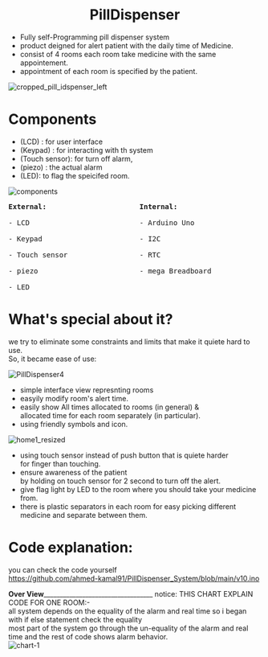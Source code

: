 # <center> PillDispenser</center>
* Fully self-Programming pill dispenser system </br>
* product deigned for alert patient with the daily time of Medicine. </br>
* consist of 4 rooms each room take medicine with the same appointement. </br>
* appointment of each room is specified by the patient. </br>

![cropped_pill_idspenser_left](https://github.com/ahmed-kamal91/PillDispenser_System/assets/91970695/07dd7135-34ed-4822-b728-228beb13f7bf)

# Components

* (LCD) : for user interface  
* (Keypad) : for interacting with th system
*  (Touch sensor): for turn off alarm, </br>
* (piezo) : the actual alarm
*  (LED): to flag the speicifed room. </br>

![components](https://github.com/ahmed-kamal91/PillDispenser_System/assets/91970695/ebfe4ba5-587b-4a39-b328-556d0e683ff1)

<pre>
<b>External:</b>                      <b>Internal:</b></br>
- LCD                          - Arduino Uno </br>
- Keypad                       - I2C </br>
- Touch sensor                 - RTC </br>
- piezo                        - mega Breadboard </br>
- LED 
</pre>



# What's special about it?
we try to eliminate some constraints and limits that make it quiete hard to use. </br>
So, it became ease of use: </br>

![PillDispenser4](https://github.com/ahmed-kamal91/PillDispenser_System/assets/91970695/a00fea07-18d3-4695-8c0c-c18c7f3c1f73)

  * simple interface view represnting rooms   
  * easyily modify room's alert time.
  * easily show All times allocated to rooms (in general) & </br>
  allocated time for each room separately (in particular).
  * using friendly symbols and icon.
 
<left>![home1_resized](https://github.com/ahmed-kamal91/PillDispenser_System/assets/91970695/e705d143-187e-4a85-bbab-2c5ce6692f04)
</left>

  * using touch sensor instead of push button that is quiete harder </br> 
  for finger than touching.
  * ensure awareness of the patient </br> by holding on touch sensor for 2 second to turn off the alert.
  * give flag light by LED to the room where you should take your medicine from.
  * there is plastic separators in each room for easy picking different medicine and separate between them.

# Code explanation:
 you can check the code yourself </br>
 https://github.com/ahmed-kamal91/PillDispenser_System/blob/main/v10.ino
 
 __Over View____________________________________
 notice: THIS CHART EXPLAIN CODE FOR ONE ROOM:- </br>
all system depends on the equality of the alarm and real time so i began with if else statement check the equality </br>
most part of the system go through the un-equality  of  the alarm and real time and the rest of code shows alarm behavior. </br>
![chart-1](https://github.com/ahmed-kamal91/PillDispenser_System/assets/91970695/00b21e7d-153f-45d1-97dd-44006361cd58)

 
